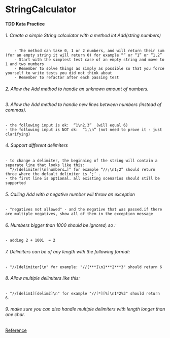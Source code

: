 # StringCalculator
#### TDD Kata Practice

###### 1. Create a simple String calculator with a method int Add(string numbers)
```
    - The method can take 0, 1 or 2 numbers, and will return their sum (for an empty string it will return 0) for example “” or “1” or “1,2”
    - Start with the simplest test case of an empty string and move to 1 and two numbers
    - Remember to solve things as simply as possible so that you force yourself to write tests you did not think about
    - Remember to refactor after each passing test
```
###### 2. Allow the Add method to handle an unknown amount of numbers.

###### 3. Allow the Add method to handle new lines between numbers (instead of commas).
    - the following input is ok:  “1\n2,3”  (will equal 6)
    - the following input is NOT ok:  “1,\n” (not need to prove it - just clarifying)

###### 4. Support different delimiters
    - to change a delimiter, the beginning of the string will contain a separate line that looks like this:   
      “//[delimiter]\n[numbers…]” for example “//;\n1;2” should return three where the default delimiter is ‘;’ .
    - the first line is optional. all existing scenarios should still be supported

###### 5. Calling Add with a negative number will throw an exception 
    - "negatives not allowed" - and the negative that was passed.if there are multiple negatives, show all of them in the exception message

###### 6. Numbers bigger than 1000 should be ignored, so :
    - adding 2 + 1001  = 2

###### 7. Delimiters can be of any length with the following format:  
    - "//[delimiter]\n" for example: "//[***]\n1***2***3" should return 6

###### 8. Allow multiple delimiters like this:  
    - "//[delim1][delim2]\n" for example "//[*][%]\n1*2%3" should return 6.

###### 9. make sure you can also handle multiple delimiters with length longer than one char.

[Reference](http://osherove.com/tdd-kata-1/, "TDD Kata 1") 
